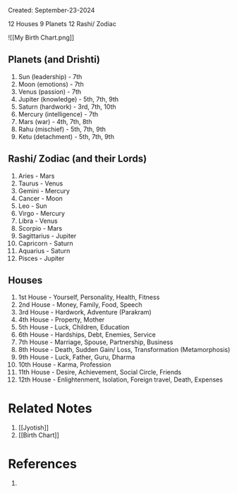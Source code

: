 Created: September-23-2024

12 Houses
9 Planets
12 Rashi/ Zodiac

![[My Birth Chart.png]]
## Planets (and Drishti)

1. Sun (leadership) - 7th
2. Moon (emotions) - 7th
3. Venus (passion) - 7th
4. Jupiter (knowledge) - 5th, 7th, 9th
5. Saturn (hardwork) - 3rd, 7th, 10th
6. Mercury (intelligence) - 7th
7. Mars (war) - 4th, 7th, 8th
8. Rahu (mischief) - 5th, 7th, 9th
9. Ketu (detachment) - 5th, 7th, 9th

## Rashi/ Zodiac (and their Lords)

1. Aries - Mars
2. Taurus - Venus
3. Gemini - Mercury
4. Cancer - Moon
5. Leo - Sun
6. Virgo - Mercury
7. Libra - Venus
8. Scorpio - Mars
9. Sagittarius - Jupiter
10. Capricorn - Saturn
11. Aquarius - Saturn
12. Pisces - Jupiter

## Houses

1. 1st House - Yourself, Personality, Health, Fitness
2. 2nd House - Money, Family, Food, Speech
3. 3rd House - Hardwork, Adventure (Parakram)
4. 4th House - Property, Mother
5. 5th House - Luck, Children, Education
6. 6th House - Hardships, Debt, Enemies, Service
7. 7th House - Marriage, Spouse, Partnership, Business
8. 8th House - Death, Sudden Gain/ Loss, Transformation (Metamorphosis)
9. 9th House - Luck, Father, Guru, Dharma
10. 10th House - Karma, Profession
11. 11th House - Desire, Achievement, Social Circle, Friends
12. 12th House - Enlightenment, Isolation, Foreign travel, Death, Expenses


# Related Notes

1. [[Jyotish]]
2. [[Birth Chart]]
# References

1. 